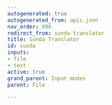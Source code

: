 ```yaml
---
autogenerated: true
autogenerated_from: apis.json
nav_order: 998
redirect_from: sunda-translator
title: Sunda Translator
id: sunda
inputs:
- file
- text
active: true
grand_parent: Input modes
parent: File

---
```


